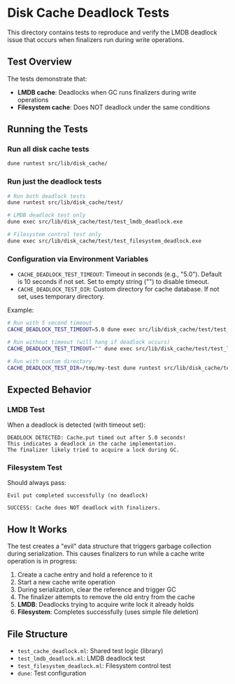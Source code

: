 # Disk Cache Deadlock Tests

This directory contains tests to reproduce and verify the LMDB deadlock issue that occurs when finalizers run during write operations.

## Test Overview

The tests demonstrate that:
- **LMDB cache**: Deadlocks when GC runs finalizers during write operations
- **Filesystem cache**: Does NOT deadlock under the same conditions

## Running the Tests

### Run all disk cache tests
```bash
dune runtest src/lib/disk_cache/
```

### Run just the deadlock tests
```bash
# Run both deadlock tests
dune runtest src/lib/disk_cache/test/

# LMDB deadlock test only
dune exec src/lib/disk_cache/test/test_lmdb_deadlock.exe

# Filesystem control test only
dune exec src/lib/disk_cache/test/test_filesystem_deadlock.exe
```

### Configuration via Environment Variables

- `CACHE_DEADLOCK_TEST_TIMEOUT`: Timeout in seconds (e.g., "5.0"). Default is 10 seconds if not set. Set to empty string ("") to disable timeout.
- `CACHE_DEADLOCK_TEST_DIR`: Custom directory for cache database. If not set, uses temporary directory.

Example:
```bash
# Run with 5 second timeout
CACHE_DEADLOCK_TEST_TIMEOUT=5.0 dune exec src/lib/disk_cache/test/test_lmdb_deadlock.exe

# Run without timeout (will hang if deadlock occurs)
CACHE_DEADLOCK_TEST_TIMEOUT="" dune exec src/lib/disk_cache/test/test_lmdb_deadlock.exe

# Run with custom directory
CACHE_DEADLOCK_TEST_DIR=/tmp/my-test dune runtest src/lib/disk_cache/test/
```

## Expected Behavior

### LMDB Test
When a deadlock is detected (with timeout set):
```
DEADLOCK DETECTED: Cache.put timed out after 5.0 seconds!
This indicates a deadlock in the cache implementation.
The finalizer likely tried to acquire a lock during GC.
```

### Filesystem Test
Should always pass:
```
Evil put completed successfully (no deadlock)

SUCCESS: Cache does NOT deadlock with finalizers.
```

## How It Works

The test creates a "evil" data structure that triggers garbage collection during serialization. This causes finalizers to run while a cache write operation is in progress:

1. Create a cache entry and hold a reference to it
2. Start a new cache write operation
3. During serialization, clear the reference and trigger GC
4. The finalizer attempts to remove the old entry from the cache
5. **LMDB**: Deadlocks trying to acquire write lock it already holds
6. **Filesystem**: Completes successfully (uses simple file deletion)

## File Structure

- `test_cache_deadlock.ml`: Shared test logic (library)
- `test_lmdb_deadlock.ml`: LMDB deadlock test
- `test_filesystem_deadlock.ml`: Filesystem control test
- `dune`: Test configuration
